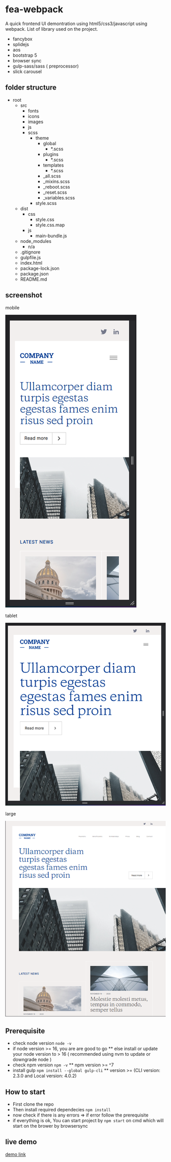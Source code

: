 # fea-webpack

A quick frontend UI demontration using html5/css3/javascript using webpack.
List of library used on the project.
* fancybox
* splidejs
* aos
* bootstrap 5
* browser sync
* gulp-sass/sass ( preprocessor)
* slick carousel

## folder structure

* root
    * src
        * fonts
        * icons
        * images
        * js
        * scss
            * theme
                * global
                    * *.scss
                * plugins
                    * *.scss
                * templates
                    * *.scss
                * _all.scss
                * _mixins.scss
                * _reboot.scss
                * _reset.scss
                * _variables.scss
            * style.scss
    * dist
        * css
            * style.css
            * style.css.map
        * js
            * main-bundle.js
    * node_modules
        * n/a
    * .gitignore
    * gulpfile.js
    * index.html
    * package-lock.json
    * package.json
    * README.md
## screenshot

mobile

![screenshot-mobile](./src/images/screenshot-mobile.png)

tablet

![screenshot-tablet](./src/images/screenshot-tablet.png)

large

![screenshoot](./src/images/screenshot.png)


## Prerequisite

* check node version `node -v`
* if node version >= 16, you are are good to go
** else install or update your node version to > 16 ( recommended using nvm to update or downgrade node )
* check npm version `npm -v`
** npm version >= ^7
* install gulp `npm install --global gulp-cli`
** version >= (CLI version: 2.3.0 and Local version: 4.0.2)

## How to start

* First clone the repo
* Then install required dependecies `npm install`
* now check if there is any errors => if error follow the prerequisite
* if everything is ok, You can start project by `npm start` on cmd which will start on the brower by browsersync


## live demo 
[demo link](https://feacheck.000webhostapp.com/newtest/ "webpack fea")
